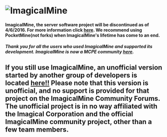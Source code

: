 # ![ImagicalMine](http://i.imgur.com/6Hlm8mn.gif)
#### ImagicalMine, the server software project will be discontinued as of 4/6/2016. For more information click [here](https://forums.imagicalmine.net/threads/imagicalmine-community-forums-update.1355/). We recommend using PocketMine(not forks) when ImagicalMine's lifetime has come to an end.
##### Thank you for all the users who used ImagicalMine and supported its development. ImagicalMine is now a MCPE community [here](https://forums.imagicalmine.net).
## If you still use ImagicalMine, an unofficial version started by another group of developers is located [here!!](https://github.com/Inactive-to-Reactive/ImagicalMine) Please note that this version is **unofficial**, and no support is provided for that project on the ImagicalMine Community Forums. The unofficial project is in no way affiliated with the Imagical Corporation and the official ImagicalMine community project, other than a few team members.
